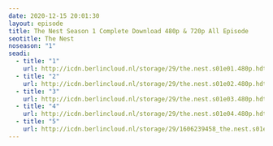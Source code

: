 ```yaml
---
date: 2020-12-15 20:01:30
layout: episode
title: The Nest Season 1 Complete Download 480p & 720p All Episode
seotitle: The Nest
noseason: "1"
seadi:
  - title: "1"
    url: http://icdn.berlincloud.nl/storage/29/the.nest.s01e01.480p.hdtv.x264.mkv
  - title: "2"
    url: http://icdn.berlincloud.nl/storage/29/the.nest.s01e02.480p.hdtv.x264.mkv
  - title: "3"
    url: http://icdn.berlincloud.nl/storage/29/the.nest.s01e03.480p.hdtv.x264.mkv
  - title: "4"
    url: http://icdn.berlincloud.nl/storage/29/the.nest.s01e04.480p.hdtv.x264.mkv
  - title: "5"
    url: http://icdn.berlincloud.nl/storage/29/1606239458_the.nest.s01e05.480p.hdtv.x264.mkv
---
```

